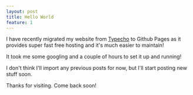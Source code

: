 ```yaml
---
layout: post
title: Hello World
feature: 1
---
```


I have recently migrated my website from [Typecho](https://typecho.org) to Github Pages as it provides super fast free hosting and it's much easier to maintain!

It took me some googling and a couple of hours to set it up and running!

I don't think I'll import any previous posts for now, but I'll start posting new stuff soon.

Thanks for visiting. Come back soon!
